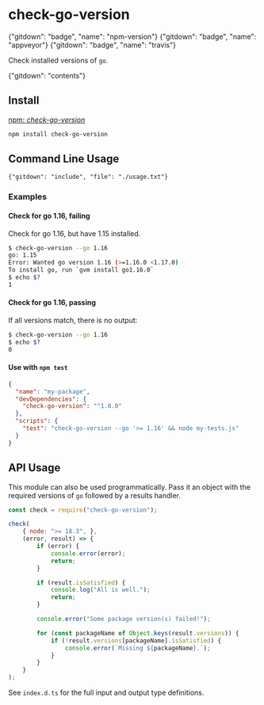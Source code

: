 # check-go-version
{"gitdown": "badge", "name": "npm-version"}
{"gitdown": "badge", "name": "appveyor"}
{"gitdown": "badge", "name": "travis"}

Check installed versions of `go`.

{"gitdown": "contents"}

## Install

[npm: *check-go-version*](https://www.npmjs.com/package/check-go-version)

```bash
npm install check-go-version
```

## Command Line Usage

```
{"gitdown": "include", "file": "./usage.txt"}
```

### Examples

#### Check for go 1.16, failing

Check for go 1.16, but have 1.15 installed.

```bash
$ check-go-version --go 1.16
go: 1.15
Error: Wanted go version 1.16 (>=1.16.0 <1.17.0)
To install go, run `gvm install go1.16.0` 
$ echo $?
1
```

#### Check for go 1.16, passing

If all versions match, there is no output:

```bash
$ check-go-version --go 1.16
$ echo $?
0
```
#### Use with `npm test`

```json
{
  "name": "my-package",
  "devDependencies": {
    "check-go-version": "^1.0.0"
  },
  "scripts": {
    "test": "check-go-version --go '>= 1.16' && node my-tests.js"
  }
}
```

## API Usage

This module can also be used programmatically.
Pass it an object with the required versions of `go` followed by a results handler.

```javascript
const check = require("check-go-version");

check(
    { node: ">= 18.3", },
    (error, result) => {
        if (error) {
            console.error(error);
            return;
        }

        if (result.isSatisfied) {
            console.log("All is well.");
            return;
        }

        console.error("Some package version(s) failed!");

        for (const packageName of Object.keys(result.versions)) {
            if (!result.versions[packageName].isSatisfied) {
                console.error(`Missing ${packageName}.`);
            }
        }
    }
);
```

See `index.d.ts` for the full input and output type definitions.
